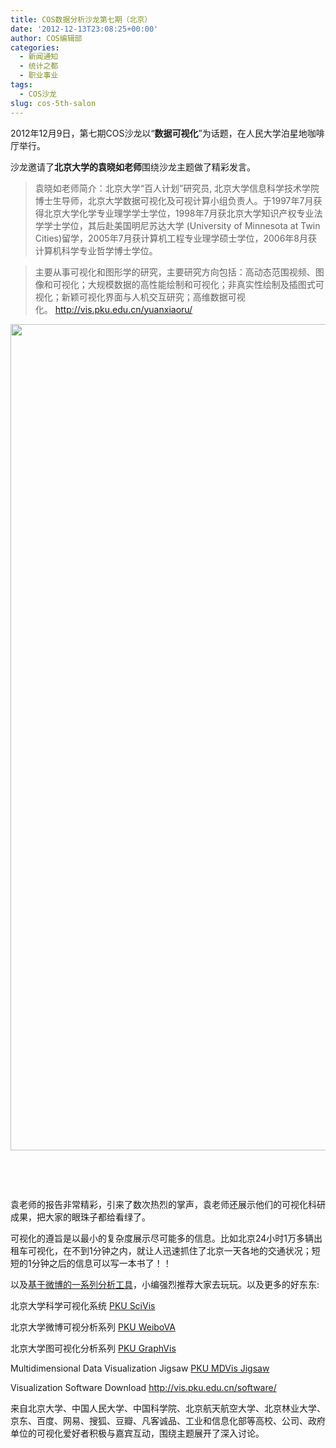```yaml
---
title: COS数据分析沙龙第七期（北京）
date: '2012-12-13T23:08:25+00:00'
author: COS编辑部
categories:
  - 新闻通知
  - 统计之都
  - 职业事业
tags:
  - COS沙龙
slug: cos-5th-salon
---
```


2012年12月9日，第七期COS沙龙以“**数据可视化**”为话题，在人民大学泊星地咖啡厅举行。

沙龙邀请了**北京大学的袁晓如老师**围绕沙龙主题做了精彩发言。

> 袁晓如老师简介：北京大学“百人计划”研究员, 北京大学信息科学技术学院博士生导师，北京大学数据可视化及可视计算小组负责人。于1997年7月获得北京大学化学专业理学学士学位，1998年7月获北京大学知识产权专业法学学士学位，其后赴美国明尼苏达大学 (University of Minnesota at Twin Cities)留学，2005年7月获计算机工程专业理学硕士学位，2006年8月获计算机科学专业哲学博士学位。
  
> 主要从事可视化和图形学的研究，主要研究方向包括：高动态范围视频、图像和可视化；大规模数据的高性能绘制和可视化；非真实性绘制及插图式可视化；新颖可视化界面与人机交互研究；高维数据可视化。 http://vis.pku.edu.cn/yuanxiaoru/

<img class="alignnone" title="袁老师可视化讲座" alt="" src="http://i.imgur.com/nRCsu.jpg" width="1762" height="1322" />

&nbsp;

&nbsp;

袁老师的报告非常精彩，引来了数次热烈的掌声，袁老师还展示他们的可视化科研成果，把大家的眼珠子都给看绿了。

可视化的遵旨是以最小的复杂度展示尽可能多的信息。比如北京24小时1万多辆出租车可视化，在不到1分钟之内，就让人迅速抓住了北京一天各地的交通状况；短短的1分钟之后的信息可以写一本书了！！



以及<a href="http://vis.pku.edu.cn/weibova/" target="_blank">基于微博的一系列分析工具</a>，小编强烈推荐大家去玩玩。以及更多的好东东:

北京大学科学可视化系统 <a title="http://vis.pku.edu.cn/scivis/" href="http://vis.pku.edu.cn/scivis/" rel="nofollow">PKU SciVis</a>
  
北京大学微博可视分析系列 <a title="http://vis.pku.edu.cn/weibova/" href="http://vis.pku.edu.cn/weibova/" rel="nofollow">PKU WeiboVA</a>
  
北京大学图可视化分析系列 <a title="http://vis.pku.edu.cn/graphvis/" href="http://vis.pku.edu.cn/graphvis/" rel="nofollow">PKU GraphVis</a>
  
Multidimensional Data Visualization Jigsaw <a title="http://vis.pku.edu.cn/mddv/jigsaw/" href="http://vis.pku.edu.cn/mddv/jigsaw/" rel="nofollow">PKU MDVis Jigsaw</a>
  
Visualization Software Download <a title="http://vis.pku.edu.cn/software/" href="http://vis.pku.edu.cn/software/" rel="nofollow">http://vis.pku.edu.cn/software/</a>

来自北京大学、中国人民大学、中国科学院、北京航天航空大学、北京林业大学、京东、百度、网易、搜狐、豆瓣、凡客诚品、工业和信息化部等高校、公司、政府单位的可视化爱好者积极与嘉宾互动，围绕主题展开了深入讨论。

&nbsp;
